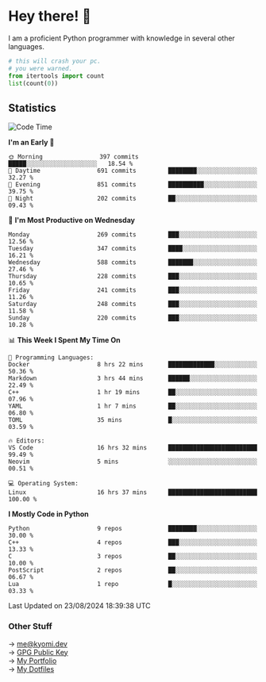 # Hey there! 👋

I am a proficient Python programmer with knowledge in several other languages.

```py
# this will crash your pc.
# you were warned.
from itertools import count
list(count(0))
```

## Statistics
<!--START_SECTION:waka-->
![Code Time](http://img.shields.io/badge/Code%20Time-1%2C534%20hrs%2035%20mins-blue)

**I'm an Early 🐤** 

```text
🌞 Morning                397 commits         █████░░░░░░░░░░░░░░░░░░░░   18.54 % 
🌆 Daytime                691 commits         ████████░░░░░░░░░░░░░░░░░   32.27 % 
🌃 Evening                851 commits         ██████████░░░░░░░░░░░░░░░   39.75 % 
🌙 Night                  202 commits         ██░░░░░░░░░░░░░░░░░░░░░░░   09.43 % 
```
📅 **I'm Most Productive on Wednesday** 

```text
Monday                   269 commits         ███░░░░░░░░░░░░░░░░░░░░░░   12.56 % 
Tuesday                  347 commits         ████░░░░░░░░░░░░░░░░░░░░░   16.21 % 
Wednesday                588 commits         ███████░░░░░░░░░░░░░░░░░░   27.46 % 
Thursday                 228 commits         ███░░░░░░░░░░░░░░░░░░░░░░   10.65 % 
Friday                   241 commits         ███░░░░░░░░░░░░░░░░░░░░░░   11.26 % 
Saturday                 248 commits         ███░░░░░░░░░░░░░░░░░░░░░░   11.58 % 
Sunday                   220 commits         ███░░░░░░░░░░░░░░░░░░░░░░   10.28 % 
```


📊 **This Week I Spent My Time On** 

```text
💬 Programming Languages: 
Docker                   8 hrs 22 mins       █████████████░░░░░░░░░░░░   50.36 % 
Markdown                 3 hrs 44 mins       ██████░░░░░░░░░░░░░░░░░░░   22.49 % 
C++                      1 hr 19 mins        ██░░░░░░░░░░░░░░░░░░░░░░░   07.96 % 
YAML                     1 hr 7 mins         ██░░░░░░░░░░░░░░░░░░░░░░░   06.80 % 
TOML                     35 mins             █░░░░░░░░░░░░░░░░░░░░░░░░   03.59 % 

🔥 Editors: 
VS Code                  16 hrs 32 mins      █████████████████████████   99.49 % 
Neovim                   5 mins              ░░░░░░░░░░░░░░░░░░░░░░░░░   00.51 % 

💻 Operating System: 
Linux                    16 hrs 37 mins      █████████████████████████   100.00 % 
```

**I Mostly Code in Python** 

```text
Python                   9 repos             ████████░░░░░░░░░░░░░░░░░   30.00 % 
C++                      4 repos             ███░░░░░░░░░░░░░░░░░░░░░░   13.33 % 
C                        3 repos             ██░░░░░░░░░░░░░░░░░░░░░░░   10.00 % 
PostScript               2 repos             ██░░░░░░░░░░░░░░░░░░░░░░░   06.67 % 
Lua                      1 repo              █░░░░░░░░░░░░░░░░░░░░░░░░   03.33 % 
```




 Last Updated on 23/08/2024 18:39:38 UTC
<!--END_SECTION:waka-->

### Other Stuff

→ [me@kyomi.dev](mailto:me@kyomi.dev)\
→ [GPG Public Key](https://github.com/bitterteriyaki.gpg)\
→ [My Portfolio](https://kyomi.dev)\
→ [My Dotfiles](https://github.com/bitterteriyaki/dotfiles)
